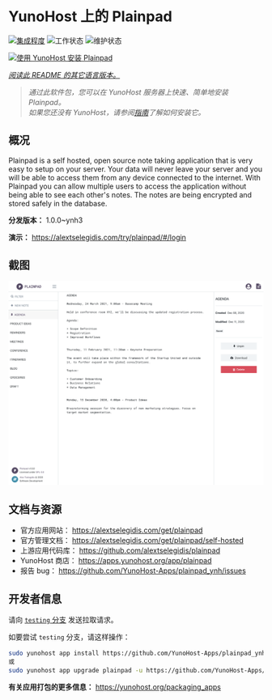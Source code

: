 <!--
注意：此 README 由 <https://github.com/YunoHost/apps/tree/master/tools/readme_generator> 自动生成
请勿手动编辑。
-->

# YunoHost 上的 Plainpad

[![集成程度](https://apps.yunohost.org/badge/integration/plainpad)](https://ci-apps.yunohost.org/ci/apps/plainpad/)
![工作状态](https://apps.yunohost.org/badge/state/plainpad)
![维护状态](https://apps.yunohost.org/badge/maintained/plainpad)

[![使用 YunoHost 安装 Plainpad](https://install-app.yunohost.org/install-with-yunohost.svg)](https://install-app.yunohost.org/?app=plainpad)

*[阅读此 README 的其它语言版本。](./ALL_README.md)*

> *通过此软件包，您可以在 YunoHost 服务器上快速、简单地安装 Plainpad。*  
> *如果您还没有 YunoHost，请参阅[指南](https://yunohost.org/install)了解如何安装它。*

## 概况

Plainpad is a self hosted, open source note taking application that is very easy to setup on your server. Your data will never leave your server and you will be able to access them from any device connected to the internet.
With Plainpad you can allow multiple users to access the application without being able to see each other's notes. The notes are being encrypted and stored safely in the database.

**分发版本：** 1.0.0~ynh3

**演示：** <https://alextselegidis.com/try/plainpad/#/login>

## 截图

![Plainpad 的截图](./doc/screenshots/screenshot.png)

## 文档与资源

- 官方应用网站： <https://alextselegidis.com/get/plainpad>
- 官方管理文档： <https://alextselegidis.com/get/plainpad/self-hosted>
- 上游应用代码库： <https://github.com/alextselegidis/plainpad>
- YunoHost 商店： <https://apps.yunohost.org/app/plainpad>
- 报告 bug： <https://github.com/YunoHost-Apps/plainpad_ynh/issues>

## 开发者信息

请向 [`testing` 分支](https://github.com/YunoHost-Apps/plainpad_ynh/tree/testing) 发送拉取请求。

如要尝试 `testing` 分支，请这样操作：

```bash
sudo yunohost app install https://github.com/YunoHost-Apps/plainpad_ynh/tree/testing --debug
或
sudo yunohost app upgrade plainpad -u https://github.com/YunoHost-Apps/plainpad_ynh/tree/testing --debug
```

**有关应用打包的更多信息：** <https://yunohost.org/packaging_apps>
